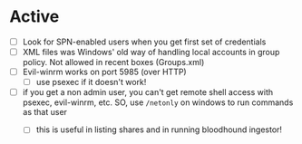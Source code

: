 # Active
- [ ] Look for SPN-enabled users when you get first set of credentials
- [ ] XML files was Windows' old way of handling local accounts in group policy. Not allowed in recent boxes (Groups.xml)
- [ ] Evil-winrm works on port 5985 (over HTTP)
	- [ ] use psexec if it doesn't work!
- [ ] if you get a non admin user, you can't get remote shell access with psexec, evil-winrm, etc. SO, use `/netonly` on windows to run commands as that user 
	- [ ] this is useful in listing shares and in running bloodhound ingestor!



